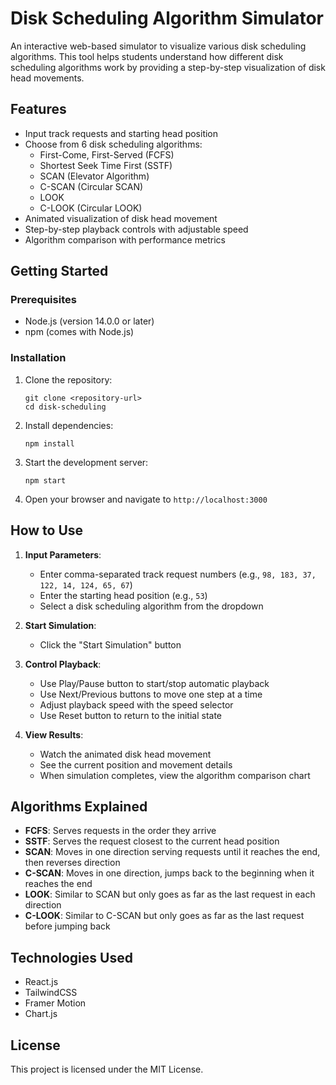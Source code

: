 # Disk Scheduling Algorithm Simulator

An interactive web-based simulator to visualize various disk scheduling algorithms. This tool helps students understand how different disk scheduling algorithms work by providing a step-by-step visualization of disk head movements.

## Features

- Input track requests and starting head position
- Choose from 6 disk scheduling algorithms:
  - First-Come, First-Served (FCFS)
  - Shortest Seek Time First (SSTF) 
  - SCAN (Elevator Algorithm)
  - C-SCAN (Circular SCAN)
  - LOOK
  - C-LOOK (Circular LOOK)
- Animated visualization of disk head movement
- Step-by-step playback controls with adjustable speed
- Algorithm comparison with performance metrics

## Getting Started

### Prerequisites

- Node.js (version 14.0.0 or later)
- npm (comes with Node.js)

### Installation

1. Clone the repository:
   ```
   git clone <repository-url>
   cd disk-scheduling
   ```

2. Install dependencies:
   ```
   npm install
   ```

3. Start the development server:
   ```
   npm start
   ```

4. Open your browser and navigate to `http://localhost:3000`

## How to Use

1. **Input Parameters**:
   - Enter comma-separated track request numbers (e.g., `98, 183, 37, 122, 14, 124, 65, 67`)
   - Enter the starting head position (e.g., `53`)
   - Select a disk scheduling algorithm from the dropdown

2. **Start Simulation**:
   - Click the "Start Simulation" button

3. **Control Playback**:
   - Use Play/Pause button to start/stop automatic playback
   - Use Next/Previous buttons to move one step at a time
   - Adjust playback speed with the speed selector
   - Use Reset button to return to the initial state

4. **View Results**:
   - Watch the animated disk head movement
   - See the current position and movement details
   - When simulation completes, view the algorithm comparison chart

## Algorithms Explained

- **FCFS**: Serves requests in the order they arrive
- **SSTF**: Serves the request closest to the current head position
- **SCAN**: Moves in one direction serving requests until it reaches the end, then reverses direction
- **C-SCAN**: Moves in one direction, jumps back to the beginning when it reaches the end
- **LOOK**: Similar to SCAN but only goes as far as the last request in each direction
- **C-LOOK**: Similar to C-SCAN but only goes as far as the last request before jumping back

## Technologies Used

- React.js
- TailwindCSS
- Framer Motion
- Chart.js

## License

This project is licensed under the MIT License.

